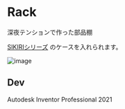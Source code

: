 # Rack

深夜テンションで作った部品棚

[SIKIRIシリーズ](https://jp.daisonet.com/products/4965534134514) のケースを入れられます。

![image](https://user-images.githubusercontent.com/91818705/229018389-17463b45-0692-4551-911c-5d9f07a1f263.png)

## Dev

Autodesk Inventor Professional 2021
